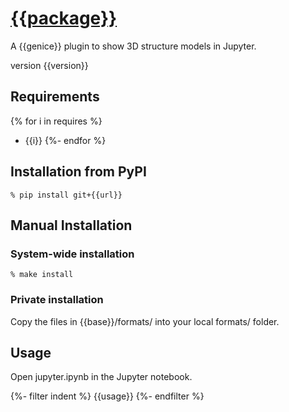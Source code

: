# [{{package}}]({{url}})

A {{genice}} plugin to show 3D structure models in Jupyter.

version {{version}}

## Requirements

{% for i in requires %}
* {{i}}
{%- endfor %}

## Installation from PyPI

```shell
% pip install git+{{url}}
```

## Manual Installation

### System-wide installation

```shell
% make install
```

### Private installation

Copy the files in {{base}}/formats/ into your local formats/ folder.

## Usage

Open jupyter.ipynb in the Jupyter notebook.

{%- filter indent %}
    {{usage}}
{%- endfilter %}



<!-- ## Test in place

```shell
% make test
``` -->
